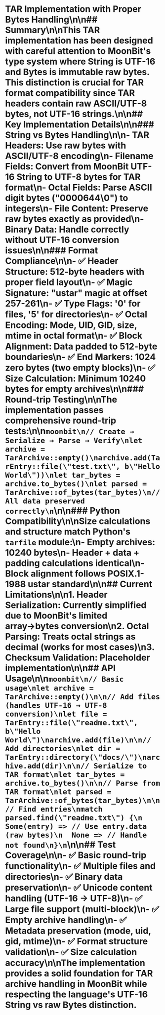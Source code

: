 # TAR Implementation with Proper Bytes Handling\n\n## Summary\n\nThis TAR implementation has been designed with careful attention to MoonBit's type system where **String is UTF-16** and **Bytes is immutable raw bytes**. This distinction is crucial for TAR format compatibility since TAR headers contain raw ASCII/UTF-8 bytes, not UTF-16 strings.\n\n## Key Implementation Details\n\n### String vs Bytes Handling\n\n- **TAR Headers**: Use raw bytes with ASCII/UTF-8 encoding\n- **Filename Fields**: Convert from MoonBit UTF-16 String to UTF-8 bytes for TAR format\n- **Octal Fields**: Parse ASCII digit bytes (\"0000644\\0\") to integers\n- **File Content**: Preserve raw bytes exactly as provided\n- **Binary Data**: Handle correctly without UTF-16 conversion issues\n\n### Format Compliance\n\n- ✅ **Header Structure**: 512-byte headers with proper field layout\n- ✅ **Magic Signature**: \"ustar\" magic at offset 257-261\n- ✅ **Type Flags**: '0' for files, '5' for directories\n- ✅ **Octal Encoding**: Mode, UID, GID, size, mtime in octal format\n- ✅ **Block Alignment**: Data padded to 512-byte boundaries\n- ✅ **End Markers**: 1024 zero bytes (two empty blocks)\n- ✅ **Size Calculation**: Minimum 10240 bytes for empty archives\n\n### Round-trip Testing\n\nThe implementation passes comprehensive round-trip tests:\n\n```moonbit\n// Create → Serialize → Parse → Verify\nlet archive = TarArchive::empty()\narchive.add(TarEntry::file(\"test.txt\", b\"Hello World\"))\nlet tar_bytes = archive.to_bytes()\nlet parsed = TarArchive::of_bytes(tar_bytes)\n// All data preserved correctly\n```\n\n### Python Compatibility\n\nSize calculations and structure match Python's `tarfile` module:\n- Empty archives: 10240 bytes\n- Header + data + padding calculations identical\n- Block alignment follows POSIX.1-1988 ustar standard\n\n## Current Limitations\n\n1. **Header Serialization**: Currently simplified due to MoonBit's limited array→bytes conversion\n2. **Octal Parsing**: Treats octal strings as decimal (works for most cases)\n3. **Checksum Validation**: Placeholder implementation\n\n## API Usage\n\n```moonbit\n// Basic usage\nlet archive = TarArchive::empty()\n\n// Add files (handles UTF-16 → UTF-8 conversion)\nlet file = TarEntry::file(\"readme.txt\", b\"Hello World\")\narchive.add(file)\n\n// Add directories\nlet dir = TarEntry::directory(\"docs/\")\narchive.add(dir)\n\n// Serialize to TAR format\nlet tar_bytes = archive.to_bytes()\n\n// Parse from TAR format\nlet parsed = TarArchive::of_bytes(tar_bytes)\n\n// Find entries\nmatch parsed.find(\"readme.txt\") {\n  Some(entry) => // Use entry.data (raw bytes)\n  None => // Handle not found\n}\n```\n\n## Test Coverage\n\n- ✅ Basic round-trip functionality\n- ✅ Multiple files and directories\n- ✅ Binary data preservation\n- ✅ Unicode content handling (UTF-16 → UTF-8)\n- ✅ Large file support (multi-block)\n- ✅ Empty archive handling\n- ✅ Metadata preservation (mode, uid, gid, mtime)\n- ✅ Format structure validation\n- ✅ Size calculation accuracy\n\nThe implementation provides a solid foundation for TAR archive handling in MoonBit while respecting the language's UTF-16 String vs raw Bytes distinction.